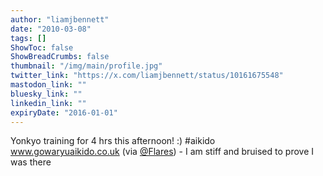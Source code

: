```yaml
---
author: "liamjbennett"
date: "2010-03-08"
tags: []
ShowToc: false
ShowBreadCrumbs: false
thumbnail: "/img/main/profile.jpg"
twitter_link: "https://x.com/liamjbennett/status/10161675548"
mastodon_link: ""
bluesky_link: ""
linkedin_link: ""
expiryDate: "2016-01-01"
---
```


Yonkyo training for 4 hrs this afternoon! :)   #aikido www.gowaryuaikido.co.uk (via [@Flares](https://x.com/Flares)) - I am stiff and bruised to prove I was there

